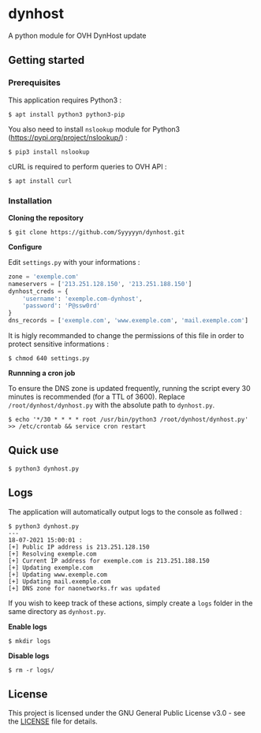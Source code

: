 # dynhost

A python module for OVH DynHost update

## Getting started

### Prerequisites

This application requires Python3 :

```
$ apt install python3 python3-pip
```

You also need to install `nslookup` module for Python3 (https://pypi.org/project/nslookup/) :

```
$ pip3 install nslookup
```

cURL is required to perform queries to OVH API :

```
$ apt install curl
```

### Installation

**Cloning the repository**

```
$ git clone https://github.com/Syyyyyn/dynhost.git
```

**Configure**

Edit `settings.py` with your informations :

```python
zone = 'exemple.com'
nameservers = ['213.251.128.150', '213.251.188.150']
dynhost_creds = {
    'username': 'exemple.com-dynhost',
    'password': 'P@ssw0rd'
}
dns_records = ['exemple.com', 'www.exemple.com', 'mail.exemple.com']
```

It is higly recommanded to change the permissions of this file in order to protect sensitive informations :

```
$ chmod 640 settings.py
```

**Runnning a cron job**

To ensure the DNS zone is updated frequently, running the script every 30 minutes is recommended (for a TTL of 3600). Replace `/root/dynhost/dynhost.py` with the absolute path to `dynhost.py`.

```
$ echo '*/30 * * * * root /usr/bin/python3 /root/dynhost/dynhost.py' >> /etc/crontab && service cron restart
```

## Quick use

```
$ python3 dynhost.py
```

## Logs

The application will automatically output logs to the console as follwed :

```
$ python3 dynhost.py
---
18-07-2021 15:00:01 :
[+] Public IP address is 213.251.128.150
[+] Resolving exemple.com
[+] Current IP address for exemple.com is 213.251.188.150
[+] Updating exemple.com
[+] Updating www.exemple.com
[+] Updating mail.exemple.com
[+] DNS zone for naonetworks.fr was updated
```

If you wish to keep track of these actions, simply create a `logs` folder in the same directory as `dynhost.py`.

**Enable logs**

```
$ mkdir logs
```

**Disable logs**

```
$ rm -r logs/
```

## License

This project is licensed under the GNU General Public License v3.0 - see the [LICENSE](LICENSE) file for details.